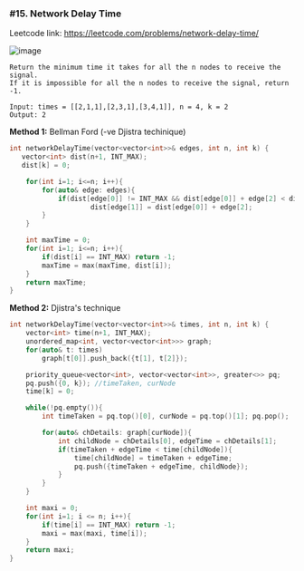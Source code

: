 ### #15. Network Delay Time

Leetcode link: https://leetcode.com/problems/network-delay-time/

![image](https://user-images.githubusercontent.com/27401142/211996402-6af47988-1a84-41be-bd97-78c9a0cb89e8.png)
```
Return the minimum time it takes for all the n nodes to receive the signal. 
If it is impossible for all the n nodes to receive the signal, return -1.

Input: times = [[2,1,1],[2,3,1],[3,4,1]], n = 4, k = 2
Output: 2
```

**Method 1:** Bellman Ford (-ve Djistra techinique)
```cpp
int networkDelayTime(vector<vector<int>>& edges, int n, int k) {
   vector<int> dist(n+1, INT_MAX);
   dist[k] = 0;

    for(int i=1; i<=n; i++){
        for(auto& edge: edges){
            if(dist[edge[0]] != INT_MAX && dist[edge[0]] + edge[2] < dist[edge[1]])
                    dist[edge[1]] = dist[edge[0]] + edge[2];
        }
    }

    int maxTime = 0;
    for(int i=1; i<=n; i++){
        if(dist[i] == INT_MAX) return -1;
        maxTime = max(maxTime, dist[i]);
    }
    return maxTime;
}
```

**Method 2:** Djistra's technique
```cpp
int networkDelayTime(vector<vector<int>>& times, int n, int k) {
    vector<int> time(n+1, INT_MAX);
    unordered_map<int, vector<vector<int>>> graph;
    for(auto& t: times)
        graph[t[0]].push_back({t[1], t[2]});

    priority_queue<vector<int>, vector<vector<int>>, greater<>> pq;
    pq.push({0, k}); //timeTaken, curNode
    time[k] = 0;

    while(!pq.empty()){
        int timeTaken = pq.top()[0], curNode = pq.top()[1]; pq.pop();

        for(auto& chDetails: graph[curNode]){
            int childNode = chDetails[0], edgeTime = chDetails[1];
            if(timeTaken + edgeTime < time[childNode]){
                time[childNode] = timeTaken + edgeTime;
                pq.push({timeTaken + edgeTime, childNode});
            }
        }
    }

    int maxi = 0;
    for(int i=1; i <= n; i++){
        if(time[i] == INT_MAX) return -1;
        maxi = max(maxi, time[i]);
    }
    return maxi;
}
```
